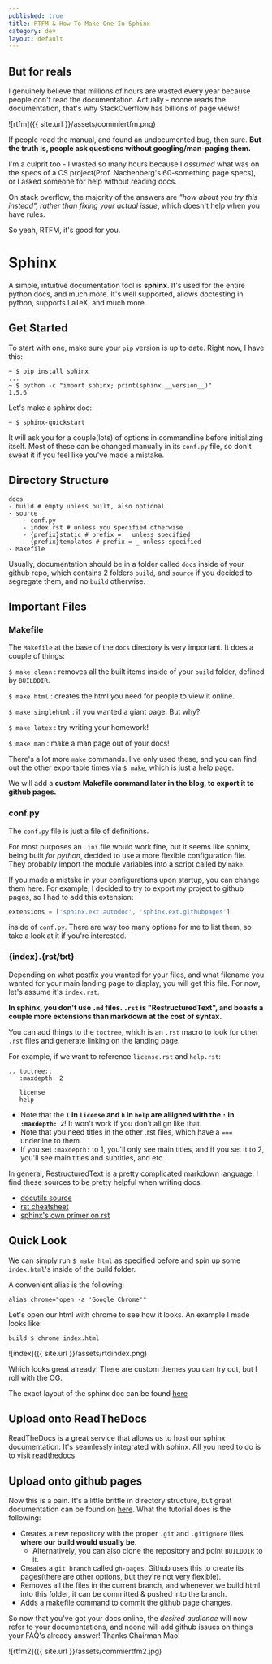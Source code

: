 ```yaml
---
published: true
title: RTFM & How To Make One In Sphinx 
category: dev
layout: default
---
```


## But for reals

I genuinely believe that millions of hours are wasted every year because people don't read the documentation. Actually - noone reads the documentation, that's why StackOverflow has billions of page views!

![rtfm]({{ site.url }}/assets/commiertfm.png)

If people read the manual, and found an undocumented bug, then sure. **But the truth is, people ask questions without googling/man-paging them.** 

I'm a culprit too - I wasted so many hours because I _assumed_ what was on the specs of a CS project(Prof. Nachenberg's 60-something page specs), or I asked someone for help without reading docs. 

On stack overflow, the majority of the answers are _"how about you try this instead", rather than fixing your actual issue_, which doesn't help when you have rules.

So yeah, RTFM, it's good for you.

# Sphinx

A simple, intuitive documentation tool is **sphinx**. It's used for the entire python docs, and much more. It's well supported, allows doctesting in python, supports LaTeX, and much more.

## Get Started

To start with one, make sure your `pip` version is up to date. Right now, I have this:

```
~ $ pip install sphinx
...
~ $ python -c "import sphinx; print(sphinx.__version__)"     
1.5.6
```

Let's make a sphinx doc:

```
~ $ sphinx-quickstart
```

It will ask you for a couple(lots) of options in commandline before initializing itself. Most of these can be changed manually in its `conf.py` file, so don't sweat it if you feel like you've made a mistake.

## Directory Structure

```
docs
- build # empty unless built, also optional
- source
	- conf.py
	- index.rst # unless you specified otherwise
	- {prefix}static # prefix = _ unless specified
	- {prefix}templates # prefix = _ unless specified
- Makefile
```

Usually, documentation should be in a folder called `docs` inside of your github repo, which contains 2 folders `build`, and `source` if you decided to segregate them, and no `build` otherwise. 

## Important Files

### Makefile
The `Makefile` at the base of the `docs` directory is very important. It does a couple of things:

`$ make clean` : removes all the built items inside of your `build` folder, defined by `BUILDDIR`.

`$ make html` : creates the html you need for people to view it online.

`$ make singlehtml` : if you wanted a giant page. But why?

`$ make latex` : try writing your homework!

`$ make man` : make a man page out of your docs!

There's a lot more `make` commands. I've only used these, and you can find out the other exportable times via `$ make`, which is just a help page.

We will add a **custom Makefile command later in the blog, to export it to github pages.**

### conf.py
The `conf.py` file is just a file of definitions.

For most purposes an `.ini` file would work fine, but it seems like sphinx, being built _for python_, decided to use a more flexible configuration file. They probably import the module variables into a script called by `make`.

If you made a mistake in your configurations upon startup, you can change them here. For example, I decided to try to export my project to github pages, so I had to add this extension:

```python
extensions = ['sphinx.ext.autodoc', 'sphinx.ext.githubpages']
```

inside of `conf.py`. There are way too many options for me to list them, so take a look at it if you're interested.

### {index}.{rst/txt}
Depending on what postfix you wanted for your files, and what filename you wanted for your main landing page to display, you will get this file. For now, let's assume it's `index.rst`. 

**In sphinx, you don't use `.md` files. `.rst` is "RestructuredText", and boasts a couple more extensions than markdown at the cost of syntax.**

You can add  things to the `toctree`, which is an `.rst` macro to look for other `.rst` files and generate linking on the landing page. 

For example, if we want to reference `license.rst` and `help.rst`:

```
.. toctree::
   :maxdepth: 2

   license
   help
```

+ Note that the **`l` in `license` and `h` in `help` are alligned with the `:` in `:maxdepth: 2`**! It won't work if you don't allign like that.
+ Note that you need titles in the other .rst files, which have a `===` underline to them.
+ If you set `:maxdepth:` to 1, you'll only see main titles, and if you set it to 2, you'll see main titles and subtitles, and etc.

In general, RestructuredText is a pretty complicated markdown language. I find these sources to be pretty helpful when writing docs:

+ [docutils source](http://docutils.sourceforge.net/docs/user/rst/quickref.html)
+ [rst cheatsheet](https://github.com/ralsina/rst-cheatsheet/blob/master/rst-cheatsheet.rst)
+ [sphinx's own primer on rst](http://www.sphinx-doc.org/en/stable/rest.html)


## Quick Look

We can simply run `$ make html` as specified before and spin up some `index.html`'s inside of the build folder. 

A convenient alias is the following:
```
alias chrome="open -a 'Google Chrome'"
```

Let's open our html with chrome to see how it looks. An example I made looks like: 


```
build $ chrome index.html
```
![index]({{ site.url }}/assets/rtdindex.png)

Which looks great already! There are custom themes you can try out, but I roll with the OG.

The exact layout of the sphinx doc can be found [here](https://github.com/OneRaynyDay/RTD)

## Upload onto ReadTheDocs

ReadTheDocs is a great service that allows us to host our sphinx documentation. It's seamlessly integrated with sphinx. All you need to do is to visit [readthedocs](readthedocs.org).

## Upload onto github pages

Now this is a pain. It's a little brittle in directory structure, but great documentation can be found on [here](https://daler.github.io/sphinxdoc-test/includeme.html). What the tutorial does is the following:

+ Creates a new repository with the proper `.git` and `.gitignore` files **where our build would usually be**.
	+ Alternatively, you can also clone the repository and point `BUILDDIR` to it.
+ Creates a `git branch` called `gh-pages`. Github uses this to create its pages(there are other options, but they're not very flexible). 
+ Removes all the files in the current branch, and whenever we build html into this folder, it can be committed & pushed into the branch.
+ Adds a makefile command to commit the github page changes. 

So now that you've got your docs online, the _desired audience_ will now refer to your documentations, and noone will add github issues on things your FAQ's already answer! Thanks Chairman Mao!

![rtfm2]({{ site.url }}/assets/commiertfm2.jpg)

<script src="https://utteranc.es/client.js" repo="OneRaynyDay/oneraynyday.github.io" issue-term="pathname" theme="github-light" crossorigin="anonymous" async> </script>
